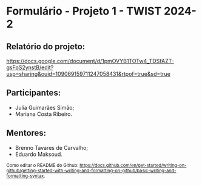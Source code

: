 # Formulário - Projeto 1 - TWIST 2024-2

## Relatório do projeto:
https://docs.google.com/document/d/1pmOVYB1TOTw4_TDSfAZT-gsFpS2ynstB/edit?usp=sharing&ouid=109069159711247058431&rtpof=true&sd=true

## Participantes:

- Julia Guimarães Simão;
- Mariana Costa Ribeiro.

## Mentores:

- Brenno Tavares de Carvalho;
- Eduardo Maksoud.


<sub> Como editar o README do Github: https://docs.github.com/en/get-started/writing-on-github/getting-started-with-writing-and-formatting-on-github/basic-writing-and-formatting-syntax. </sub>
